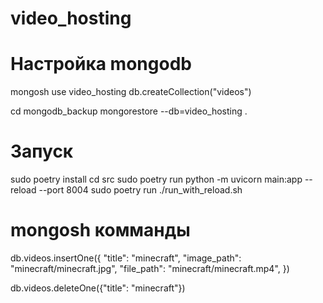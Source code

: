# video_hosting

# Настройка mongodb

mongosh 
use video_hosting
db.createCollection("videos")

cd mongodb_backup
mongorestore --db=video_hosting .

# Запуск

sudo poetry install
cd src
sudo poetry run python -m uvicorn main:app --reload --port 8004
sudo poetry run ./run_with_reload.sh


# mongosh комманды

db.videos.insertOne({
    "title": "minecraft",
    "image_path": "minecraft/minecraft.jpg",
    "file_path": "minecraft/minecraft.mp4",
})

db.videos.deleteOne({"title": "minecraft"})

